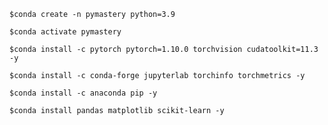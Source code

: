 
`$conda create -n pymastery python=3.9`

`$conda activate pymastery`

`$conda install -c pytorch pytorch=1.10.0 torchvision cudatoolkit=11.3 -y`

`$conda install -c conda-forge jupyterlab torchinfo torchmetrics -y`

`$conda install -c anaconda pip -y`

`$conda install pandas matplotlib scikit-learn -y`


